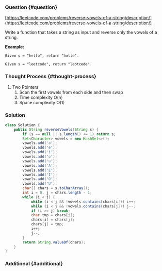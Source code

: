 ### Question {#question}

[https://leetcode.com/problems/reverse-vowels-of-a-string/description/](https://leetcode.com/problems/reverse-vowels-of-a-string/description/)

Write a function that takes a string as input and reverse only the vowels of a string.

**Example:**

```
Given s = "hello", return "holle".

Given s = "leetcode", return "leotcede".
```

### Thought Process {#thought-process}

1. Two Pointers
   1. Scan the first vowels from each side and then swap
   2. Time complexity O\(n\)
   3. Space complexity O\(1\)

### Solution

```java
class Solution {
    public String reverseVowels(String s) {
        if (s == null || s.length() <= 1) return s;
        Set<Character> vowels = new HashSet<>();
        vowels.add('a');
        vowels.add('e');
        vowels.add('i');
        vowels.add('o');
        vowels.add('u');
        vowels.add('A');
        vowels.add('E');
        vowels.add('I');
        vowels.add('O');
        vowels.add('U');
        char[] chars = s.toCharArray();
        int i = 0, j = chars.length - 1;
        while (i < j) {
            while (i < j && !vowels.contains(chars[i])) i++;
            while (i < j && !vowels.contains(chars[j])) j--;
            if (i >= j) break;
            char tmp = chars[i];
            chars[i] = chars[j];
            chars[j] = tmp;
            i++;
            j--;
        }
        return String.valueOf(chars);
    }
}
```

### Additional {#additional}



